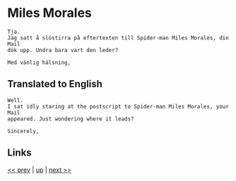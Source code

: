 # Miles Morales

    Tja. 
    Jag satt å slöstirra på eftertexten till Spider-man Miles Morales, din Mail
    dök upp. Undra bara vart den leder?

    Med vänlig hälsning, 

## Translated to English

    Well.
    I sat idly staring at the postscript to Spider-man Miles Morales, your Mail
    appeared. Just wondering where it leads?

    Sincerely,

## Links

[<< prev](2021-02-24.md) | [up](../) | [next >> ](2021-04-13.md)
